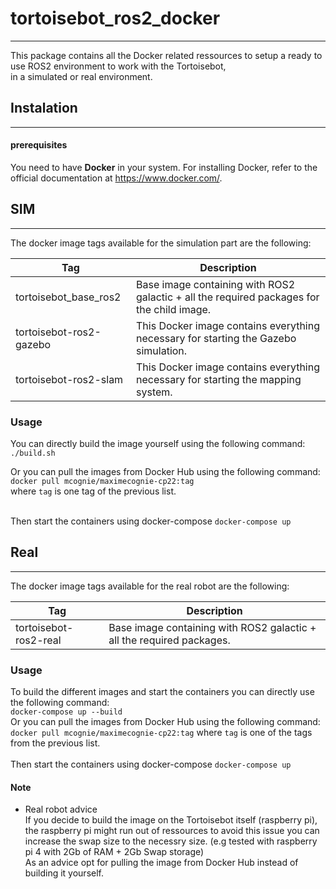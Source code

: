 # tortoisebot_ros2_docker
---

This package contains all the Docker related ressources to setup a ready to use ROS2 environment to work with the Tortoisebot,  
in a simulated or real environment.

## Instalation
---

#### prerequisites

You need to have **Docker** in your system.
For installing Docker, refer to the official documentation at https://www.docker.com/.

## SIM
---

The docker image tags available for the simulation part are the following:

| Tag                            | Description                                                                               |
|--------------------------------|-------------------------------------------------------------------------------------------|
| tortoisebot_base_ros2          | Base image containing with ROS2 galactic + all the required packages for the child image. |
| tortoisebot-ros2-gazebo        | This Docker image contains everything necessary for starting the Gazebo simulation.       |
| tortoisebot-ros2-slam          | This Docker image contains everything necessary for starting the mapping system.          |

### Usage

You can directly build the image yourself using the following command:  
`./build.sh`

Or you can pull the images from Docker Hub using the following command:  
`docker pull mcognie/maximecognie-cp22:tag`  
where `tag` is one tag of the previous list.  
<br/>  

Then start the containers using docker-compose `docker-compose up`

## Real
---

The docker image tags available for the real robot are the following:

| Tag                   | Description                                                           |
|-----------------------|-----------------------------------------------------------------------|
| tortoisebot-ros2-real | Base image containing with ROS2 galactic + all the required packages. |


### Usage

To build the different images and start the containers you can directly use the following command:  
`docker-compose up --build`  
Or you can pull the images from Docker Hub using the following command:  
`docker pull mcognie/maximecognie-cp22:tag`  where `tag` is one of the tags from the previous list. 
<br/>  
Then start the containers using docker-compose `docker-compose up`

#### Note

* Real robot advice  
If you decide to build the image on the Tortoisebot itself (raspberry pi),
the raspberry pi might run out of ressources to avoid this issue you can increase the swap size to the necessry size.
(e.g tested with raspberry pi 4 with 2Gb of RAM + 2Gb Swap storage)  
As an advice opt for pulling the image from Docker Hub instead of building it yourself.

